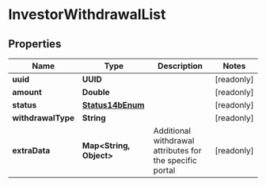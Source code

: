 

# InvestorWithdrawalList


## Properties

Name | Type | Description | Notes
------------ | ------------- | ------------- | -------------
**uuid** | **UUID** |  |  [readonly]
**amount** | **Double** |  |  [readonly]
**status** | [**Status14bEnum**](Status14bEnum.md) |  |  [readonly]
**withdrawalType** | **String** |  |  [readonly]
**extraData** | **Map&lt;String, Object&gt;** | Additional withdrawal attributes for the specific portal |  [readonly]



